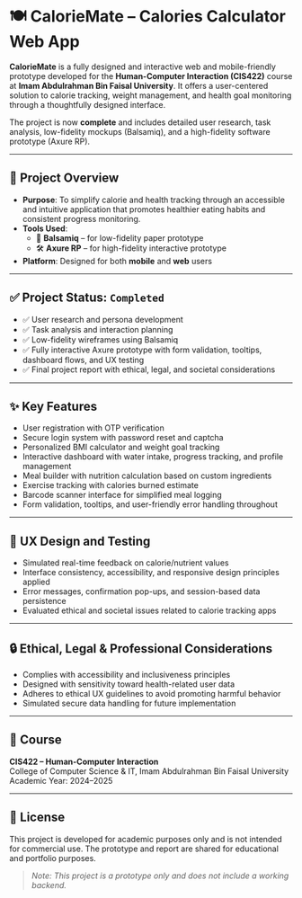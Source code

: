 # 🍽️ CalorieMate – Calories Calculator Web App

**CalorieMate** is a fully designed and interactive web and mobile-friendly prototype developed for the **Human-Computer Interaction (CIS422)** course at **Imam Abdulrahman Bin Faisal University**. It offers a user-centered solution to calorie tracking, weight management, and health goal monitoring through a thoughtfully designed interface.

The project is now **complete** and includes detailed user research, task analysis, low-fidelity mockups (Balsamiq), and a high-fidelity software prototype (Axure RP).

---

## 🧠 Project Overview

- **Purpose**: To simplify calorie and health tracking through an accessible and intuitive application that promotes healthier eating habits and consistent progress monitoring.
- **Tools Used**:  
  - 🎨 **Balsamiq** – for low-fidelity paper prototype  
  - 🛠️ **Axure RP** – for high-fidelity interactive prototype
- **Platform**: Designed for both **mobile** and **web** users

---

## ✅ Project Status: `Completed`

- ✅ User research and persona development  
- ✅ Task analysis and interaction planning  
- ✅ Low-fidelity wireframes using Balsamiq  
- ✅ Fully interactive Axure prototype with form validation, tooltips, dashboard flows, and UX testing  
- ✅ Final project report with ethical, legal, and societal considerations  

---

## ✨ Key Features

- User registration with OTP verification  
- Secure login system with password reset and captcha  
- Personalized BMI calculator and weight goal tracking  
- Interactive dashboard with water intake, progress tracking, and profile management  
- Meal builder with nutrition calculation based on custom ingredients  
- Exercise tracking with calories burned estimate  
- Barcode scanner interface for simplified meal logging  
- Form validation, tooltips, and user-friendly error handling throughout  

---

## 🧪 UX Design and Testing

- Simulated real-time feedback on calorie/nutrient values  
- Interface consistency, accessibility, and responsive design principles applied  
- Error messages, confirmation pop-ups, and session-based data persistence  
- Evaluated ethical and societal issues related to calorie tracking apps  

---

## 🔒 Ethical, Legal & Professional Considerations

- Complies with accessibility and inclusiveness principles  
- Designed with sensitivity toward health-related user data  
- Adheres to ethical UX guidelines to avoid promoting harmful behavior  
- Simulated secure data handling for future implementation

---

## 📅 Course

**CIS422 – Human-Computer Interaction**  
College of Computer Science & IT, Imam Abdulrahman Bin Faisal University  
Academic Year: 2024–2025

---

## 📌 License

This project is developed for academic purposes only and is not intended for commercial use. The prototype and report are shared for educational and portfolio purposes.

> *Note: This project is a prototype only and does not include a working backend.*

